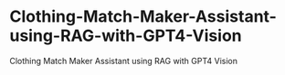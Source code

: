 # Clothing-Match-Maker-Assistant-using-RAG-with-GPT4-Vision
Clothing Match Maker Assistant using RAG with GPT4 Vision
